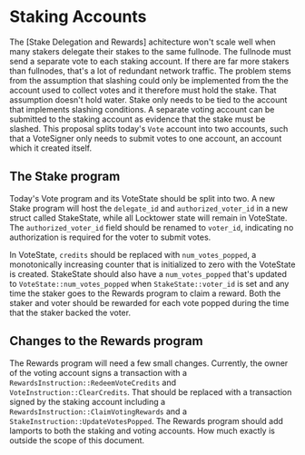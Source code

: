 # Staking Accounts

The [Stake Delegation and Rewards] achitecture won't scale well when many
stakers delegate their stakes to the same fullnode. The fullnode must send a
separate vote to each staking account. If there are far more stakers than
fullnodes, that's a lot of redundant network traffic. The problem stems from
the assumption that slashing could only be implemented from the the account
used to collect votes and it therefore must hold the stake.  That assumption
doesn't hold water. Stake only needs to be tied to the account that implements
slashing conditions. A separate voting account can be submitted to the staking
account as evidence that the stake must be slashed. This proposal splits
today's `Vote` account into two accounts, such that a VoteSigner only needs to
submit votes to one account, an account which it created itself.

## The Stake program

Today's Vote program and its VoteState should be split into two. A new Stake
program will host the `delegate_id` and `authorized_voter_id` in a new struct
called StakeState, while all Locktower state will remain in VoteState. The
`authorized_voter_id` field should be renamed to `voter_id`, indicating no
authorization is required for the voter to submit votes.

In VoteState, `credits` should be replaced with `num_votes_popped`, a
monotonically increasing counter that is initialized to zero with the VoteState
is created. StakeState should also have a `num_votes_popped` that's updated to
`VoteState::num_votes_popped` when `StakeState::voter_id` is set and any time
the staker goes to the Rewards program to claim a reward. Both the staker and
voter should be rewarded for each vote popped during the time that the staker
backed the voter.

## Changes to the Rewards program

The Rewards program will need a few small changes. Currently, the owner of the
voting account signs a transaction with a
`RewardsInstruction::RedeemVoteCredits` and `VoteInstruction::ClearCredits`.
That should be replaced with a transaction signed by the staking account
including a `RewardsInstruction::ClaimVotingRewards` and a
`StakeInstruction::UpdateVotesPopped`. The Rewards program should add lamports
to both the staking and voting accounts. How much exactly is outside the scope
of this document.

